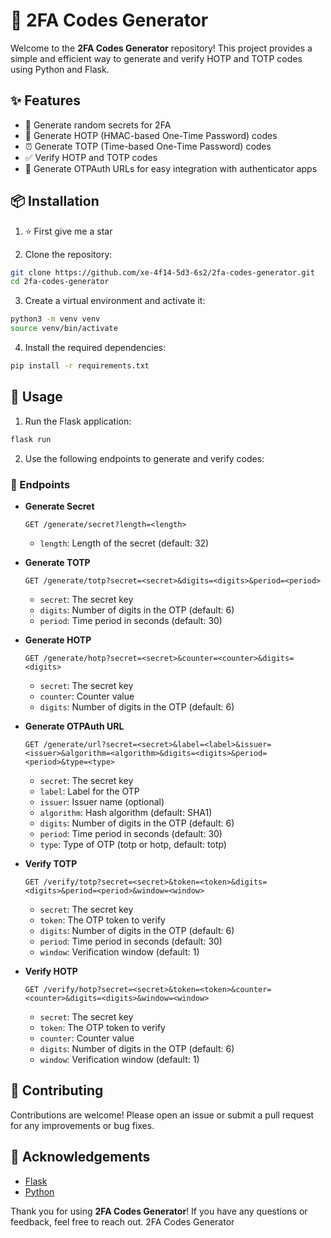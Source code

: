 # 🔐 2FA Codes Generator

Welcome to the **2FA Codes Generator** repository! This project provides a simple and efficient way to generate and verify HOTP and TOTP codes using Python and Flask.

## ✨ Features

- 🔑 Generate random secrets for 2FA
- 🔢 Generate HOTP (HMAC-based One-Time Password) codes
- ⏰ Generate TOTP (Time-based One-Time Password) codes
- ✅ Verify HOTP and TOTP codes
- 🔗 Generate OTPAuth URLs for easy integration with authenticator apps

## 📦 Installation
1. ⭐ First give me a star

2. Clone the repository:
  ```bash
  git clone https://github.com/xe-4f14-5d3-6s2/2fa-codes-generator.git
  cd 2fa-codes-generator
  ```

3. Create a virtual environment and activate it:
  ```bash
  python3 -m venv venv
  source venv/bin/activate
  ```

4. Install the required dependencies:
  ```bash
  pip install -r requirements.txt
  ```

## 🚀 Usage

1. Run the Flask application:
  ```bash
  flask run
  ```

2. Use the following endpoints to generate and verify codes:

### 🔗 Endpoints

- **Generate Secret**
  ```http
  GET /generate/secret?length=<length>
  ```
  - `length`: Length of the secret (default: 32)

- **Generate TOTP**
  ```http
  GET /generate/totp?secret=<secret>&digits=<digits>&period=<period>
  ```
  - `secret`: The secret key
  - `digits`: Number of digits in the OTP (default: 6)
  - `period`: Time period in seconds (default: 30)

- **Generate HOTP**
  ```http
  GET /generate/hotp?secret=<secret>&counter=<counter>&digits=<digits>
  ```
  - `secret`: The secret key
  - `counter`: Counter value
  - `digits`: Number of digits in the OTP (default: 6)

- **Generate OTPAuth URL**
  ```http
  GET /generate/url?secret=<secret>&label=<label>&issuer=<issuer>&algorithm=<algorithm>&digits=<digits>&period=<period>&type=<type>
  ```
  - `secret`: The secret key
  - `label`: Label for the OTP
  - `issuer`: Issuer name (optional)
  - `algorithm`: Hash algorithm (default: SHA1)
  - `digits`: Number of digits in the OTP (default: 6)
  - `period`: Time period in seconds (default: 30)
  - `type`: Type of OTP (totp or hotp, default: totp)

- **Verify TOTP**
  ```http
  GET /verify/totp?secret=<secret>&token=<token>&digits=<digits>&period=<period>&window=<window>
  ```
  - `secret`: The secret key
  - `token`: The OTP token to verify
  - `digits`: Number of digits in the OTP (default: 6)
  - `period`: Time period in seconds (default: 30)
  - `window`: Verification window (default: 1)

- **Verify HOTP**
  ```http
  GET /verify/hotp?secret=<secret>&token=<token>&counter=<counter>&digits=<digits>&window=<window>
  ```
  - `secret`: The secret key
  - `token`: The OTP token to verify
  - `counter`: Counter value
  - `digits`: Number of digits in the OTP (default: 6)
  - `window`: Verification window (default: 1)

## 🤝 Contributing

Contributions are welcome! Please open an issue or submit a pull request for any improvements or bug fixes.

## 🙏 Acknowledgements

- [Flask](https://flask.palletsprojects.com/)
- [Python](https://www.python.org/)

Thank you for using **2FA Codes Generator**! If you have any questions or feedback, feel free to reach out. 2FA Codes Generator